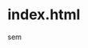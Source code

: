# index.html
<html>
<title>goodmorning</title>
<title>practical2024</title>
<body>sem</body>
</html>
